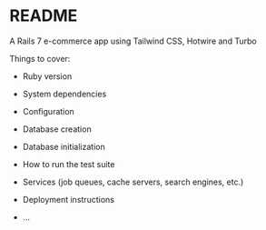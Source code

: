 # README

A Rails 7 e-commerce app using Tailwind CSS, Hotwire and Turbo

Things to cover:

* Ruby version

* System dependencies

* Configuration

* Database creation

* Database initialization

* How to run the test suite

* Services (job queues, cache servers, search engines, etc.)

* Deployment instructions

* ...
